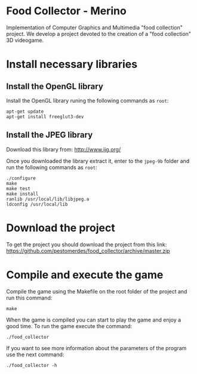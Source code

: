 # Food Collector - Merino

Implementation of Computer Graphics and Multimedia "food collection" project. We develop a project devoted to the creation of a "food collection" 3D videogame.

# Install necessary libraries

## Install the OpenGL library
Install the OpenGL library runing the following commands as `root`:
```
apt-get update
apt-get install freeglut3-dev
```

## Install the JPEG library
Download this library from: http://www.ijg.org/

Once you downloaded the library extract it, enter to the `jpeg-9b` folder and run the following commands as `root`:
```
./configure
make
make test
make install
ranlib /usr/local/lib/libjpeg.a
ldconfig /usr/local/lib
```

# Download the project

To get the project you should download the project from this link:
https://github.com/pestomerdes/food_collector/archive/master.zip

# Compile and execute the game
Compile the game using the Makefile on the root folder of the project and run this command:
```
make
```
When the game is compiled you can start to play the game and enjoy a good time. To run the game execute the command:
```
./food_collector
```
If you want to see more information about the parameters of the program use the next command:
```
./food_collector -h
```
